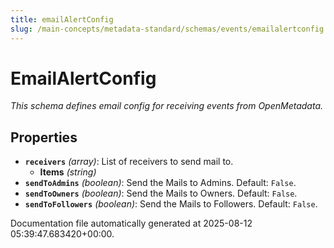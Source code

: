 ```yaml
---
title: emailAlertConfig
slug: /main-concepts/metadata-standard/schemas/events/emailalertconfig
---
```


# EmailAlertConfig

*This schema defines email config for receiving events from OpenMetadata.*

## Properties

- **`receivers`** *(array)*: List of receivers to send mail to.
  - **Items** *(string)*
- **`sendToAdmins`** *(boolean)*: Send the Mails to Admins. Default: `False`.
- **`sendToOwners`** *(boolean)*: Send the Mails to Owners. Default: `False`.
- **`sendToFollowers`** *(boolean)*: Send the Mails to Followers. Default: `False`.


Documentation file automatically generated at 2025-08-12 05:39:47.683420+00:00.
